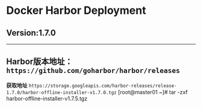 # Docker Harbor Deployment
## Version:**1.7.0**
----
## **Harbor**版本地址：`https://github.com/goharbor/harbor/releases`
**获取地址** `https://storage.googleapis.com/harbor-releases/release-1.7.0/harbor-offline-installer-v1.7.0.tgz`
[root@master01 ~]# tar -zxf harbor-offline-installer-v1.7.5.tgz
